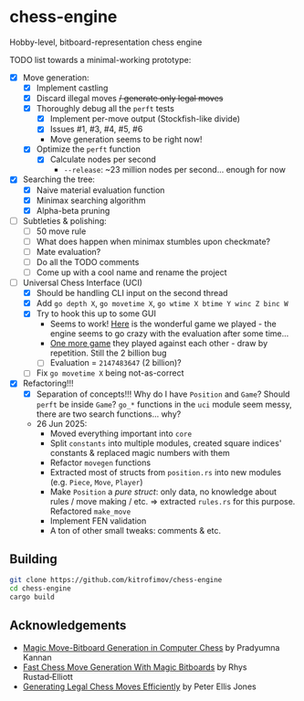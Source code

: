 # chess-engine
Hobby-level, bitboard-representation chess engine

TODO list towards a minimal-working prototype:
- [x] Move generation:
    - [x] Implement castling
    - [x] Discard illegal moves ~~/ generate only legal moves~~
    - [x] Thoroughly debug all the `perft` tests
        - [x] Implement per-move output (Stockfish-like divide)
        - [x] Issues #1, #3, #4, #5, #6
        - Move generation seems to be right now!
    - [x] Optimize the `perft` function
        - [x] Calculate nodes per second
            - `--release`: ~23 million nodes per second... enough for now
- [x] Searching the tree:
    - [x] Naive material evaluation function
    - [x] Minimax searching algorithm
    - [x] Alpha-beta pruning
- [ ] Subtleties & polishing:
    - [ ] 50 move rule
    - [ ] What does happen when minimax stumbles upon checkmate?
    - [ ] Mate evaluation?
    - [ ] Do all the TODO comments
    - [ ] Come up with a cool name and rename the project
- [ ] Universal Chess Interface (UCI)
    - [x] Should be handling CLI input on the second thread
    - [x] Add `go depth X`, `go movetime X`, `go wtime X btime Y winc Z binc W`
    - [x] Try to hook this up to some GUI
        - Seems to work! [Here](https://pastebin.com/bDw9PsFe) is the wonderful game we played - the engine seems to go crazy with the evaluation after some time...
        - [One more game](https://pastebin.com/9nXVNefR) they played against each other - draw by repetition. Still the 2 billion bug
        - [ ] Evaluation = `2147483647` (2 billion)?
    - [ ] Fix `go movetime X` being not-as-correct
- [x] Refactoring!!!
    - [x] Separation of concepts!!! Why do I have `Position` and `Game`? Should `perft` be inside `Game`? `go_*` functions in the `uci` module seem messy, there are two search functions... why?
    - 26 Jun 2025:
        - Moved everything important into `core`
        - Split `constants` into multiple modules, created square indices' constants & replaced magic numbers with them
        - Refactor `movegen` functions
        - Extracted most of structs from `position.rs` into new modules (e.g. `Piece`, `Move`, `Player`)
        - Make `Position` a *pure struct*: only data, no knowledge about rules / move making / etc. => extracted `rules.rs` for this purpose. Refactored `make_move`
        - Implement FEN validation
        - A ton of other small tweaks: comments & etc.

## Building

```bash
git clone https://github.com/kitrofimov/chess-engine
cd chess-engine
cargo build
```

## Acknowledgements
- [Magic Move-Bitboard Generation in Computer Chess](http://pradu.us/old/Nov27_2008/Buzz/research/magic/Bitboards.pdf) by Pradyumna Kannan
- [Fast Chess Move Generation With Magic Bitboards](https://rhysre.net/fast-chess-move-generation-with-magic-bitboards.html) by Rhys Rustad‑Elliott
- [Generating Legal Chess Moves Efficiently](https://peterellisjones.com/posts/generating-legal-chess-moves-efficiently/) by Peter Ellis Jones
